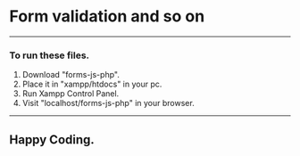 # Form validation and so on
----
### To run these files.
1. Download "forms-js-php". 
2. Place it in "xampp/htdocs" in your pc. 
3. Run Xampp Control Panel. 
4. Visit "localhost/forms-js-php" in your browser.
----
## Happy Coding. 
